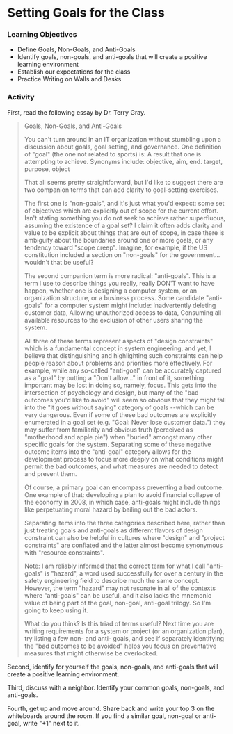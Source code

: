 # Setting Goals for the Class

### Learning Objectives

- Define Goals, Non-Goals, and Anti-Goals
- Identify goals, non-goals, and anti-goals that will create a positive learning environment
- Establish our expectations for the class
- Practice Writing on Walls and Desks

### Activity

First, read the following essay by Dr. Terry Gray.
<!-- 5 minutes -->
> Goals, Non-Goals, and Anti-Goals
>
> You can't turn around in an IT organization without stumbling upon a discussion
> about goals,  goal setting, and governance.  One definition of "goal" (the one
> not related to sports) is: A result that one is attempting to achieve. Synonyms
> include:  objective, aim, end. target, purpose, object
>
> That all seems pretty straightforward, but I'd like to suggest there are two
> companion terms that can add clarity to goal-setting exercises.
>
> The first one is "non-goals", and it's just what you'd expect: some set of
> objectives which are explicitly out of scope for the current effort.  Isn't
> stating something you do not seek to achieve rather superfluous, assuming the
> existence of a goal set?  I claim it often adds clarity and value to be explicit
> about things that are out of scope, in case there is ambiguity about the
> boundaries around one or more goals, or any tendency toward "scope creep".
> Imagine, for example, if the US constitution included a section on "non-goals"
> for the government... wouldn't that be useful?
>
> The second companion term is more radical:  "anti-goals".  This is a term I use
> to describe things you really, really DON'T want to have happen, whether one is
> designing a computer system, or an organization structure, or a business
> process.  Some candidate "anti-goals" for a computer system might include:
> Inadvertently deleting customer data, Allowing unauthorized access to data,
> Consuming all available resources to the exclusion of other users sharing the
> system.
>
> All three of these terms represent aspects of "design constraints" which is a
> fundamental concept in system engineering, and yet, I believe that
> distinguishing and highlighting such constraints can help people reason about
> problems and priorities more effectively.  For example, while any so-called
> "anti-goal" can be accurately captured as a "goal" by putting a "Don't allow..."
> in front of it, something important may be lost in doing so, namely, focus.
> This gets into the intersection of psychology and design, but many of the "bad
> outcomes you'd like to avoid" will seem so obvious that they might fall into the
> "it goes without saying" category of goals  --which can be very dangerous.  Even
> if some of these bad outcomes are explicitly enumerated in a goal set (e.g.
> "Goal: Never lose customer data.") they may suffer from familiarity and obvious
> truth (perceived as "motherhood and apple pie") when "buried" amongst many other
> specific goals for the system.  Separating some of these negative outcome items
> into the "anti-goal" category allows for the development process to focus more
> deeply on what conditions might permit the bad outcomes, and what measures are
> needed to detect and prevent them.
>
> Of course,  a primary goal can encompass preventing a bad outcome.  One example
> of that: developing a plan to avoid financial collapse of the economy in 2008,
> in which case, anti-goals might include things like perpetuating moral hazard by
> bailing out the bad actors.
>
> Separating items into the three categories described here, rather than just
> treating goals and anti-goals as different flavors of design constraint can also
> be helpful in cultures where "design" and "project constraints" are conflated
> and the latter almost become synonymous with "resource constraints".
>
> Note: I am reliably informed that the correct term for what I call "anti-goals"
> is "hazard", a word used successfully for over a century in the safety
> engineering field to describe much the same concept.  However, the term "hazard"
> may not resonate in all of the contexts where "anti-goals" can be useful, and it
> also lacks the mnemonic value of being part of the goal, non-goal, anti-goal
> trilogy.  So I'm going to keep using it.
>
> What do you think?  Is this triad of terms useful?  Next time you are writing
> requirements for a system or project (or an organization plan), try listing a
> few non- and anti- goals, and see if separately identifying the "bad outcomes to
> be avoided" helps you focus on preventative measures that might otherwise be
> overlooked.

<!-- 2 minutes -->

Second, identify for yourself the goals, non-goals, and anti-goals that will create
a positive learning environment.

<!-- 2 minutes -->

Third, discuss with a neighbor. Identify your common goals, non-goals, and anti-goals.

<!-- 8 minutes -->

Fourth, get up and move around. Share back and write your top 3 on the
whiteboards around the room. If you find a similar goal, non-goal or anti-goal,
write "+1" next to it.
